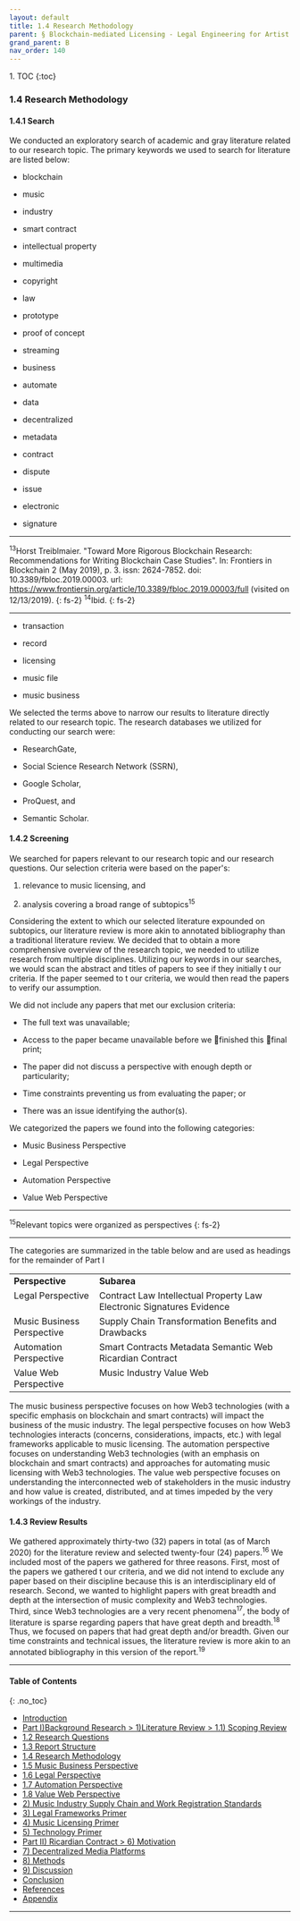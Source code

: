 ```yaml
---
layout: default
title: 1.4 Research Methodology 
parent: § Blockchain-mediated Licensing - Legal Engineering for Artist Empowerment  
grand_parent: B 
nav_order: 140 
---
```

<style>
.dont-break-out {
  /* These are technically the same, but use both */
  overflow-wrap: break-word;
  word-wrap: break-word;

  -ms-word-break: break-all;
  /* This is the dangerous one in WebKit, as it breaks things wherever */
  word-break: break-all;
  /* Instead use this non-standard one: */
  word-break: break-word;
}

.youtube-container {
    position: relative;
    width: 100%;
    height: 0;
    padding-bottom: 56.25%;
}
.youtube-video {
    position: absolute;
    top: 0;
    left: 0;
    width: 100%;
    height: 100%;
}

</style>

<div class="dont-break-out" markdown="1">
1. TOC
{:toc}

### 1.4 Research Methodology

#### 1.4.1 Search

We conducted an exploratory search of academic and gray literature related to our research topic. The primary keywords we used to search for literature are listed below:

- blockchain

- music

- industry

- smart contract

- intellectual property

- multimedia

- copyright

- law

- prototype

- proof of concept

- streaming

- business

- automate

- data

- decentralized

- metadata

- contract

- dispute

- issue

- electronic

- signature


***
<sup>13</sup>Horst Treiblmaier. "Toward More Rigorous Blockchain Research: Recommendations for Writing Blockchain Case Studies". In: Frontiers in Blockchain 2 (May 2019), p. 3. issn: 2624-7852. doi: 10.3389/fbloc.2019.00003. url: https://www.frontiersin.org/article/10.3389/fbloc.2019.00003/full (visited on 12/13/2019).
{: fs-2}
<sup>14</sup>Ibid.
{: fs-2}
***

- transaction

- record

- licensing

- music file

- music business

We selected the terms above to narrow our results to literature directly related to our research topic. The research databases we utilized for conducting our search were:

- ResearchGate,

- Social Science Research Network (SSRN),

- Google Scholar,

- ProQuest, and

- Semantic Scholar.

#### 1.4.2 Screening
We searched for papers relevant to our research topic and our research questions. Our selection criteria were based on the paper's:

1. relevance to music licensing, and

1. analysis covering a broad range of subtopics<sup>15</sup>

Considering the extent to which our selected literature expounded on subtopics, our literature review is more akin to annotated bibliography than a traditional literature review. We decided that to obtain a more comprehensive overview of the research topic, we needed to utilize research from multiple disciplines. Utilizing our keywords in our searches, we would scan the abstract and titles of papers to see if they initially  t our criteria. If the paper seemed to  t our criteria, we would then read the papers to verify our assumption.

We did not include any papers that met our exclusion criteria:

- The full text was unavailable;

- Access to the paper became unavailable before we finished this final print;

- The paper did not discuss a perspective with enough depth or particularity;

- Time constraints preventing us from evaluating the paper; or

- There was an issue identifying the author(s).

We categorized the papers we found into the following categories:

- Music Business Perspective

- Legal Perspective

- Automation Perspective

- Value Web Perspective

***
<sup>15</sup>Relevant topics were organized as perspectives
{: fs-2}
***

The categories are summarized in the table below and are used as headings for the remainder of Part I

<table cellpadding="0" cellspacing="0">
	<tbody>
		<tr>
			<td valign="top"><strong>Perspective</strong>
				<br>
			</td>
			<td valign="top"><strong>Subarea</strong>
				<br>
			</td>
		</tr>
		<tr>
			<td valign="top">Legal Perspective
				<br>
			</td>
			<td valign="top">Contract Law Intellectual Property Law Electronic Signatures Evidence
				<br>
			</td>
		</tr>
		<tr>
			<td valign="top">Music Business Perspective
				<br>
			</td>
			<td valign="top">Supply Chain Transformation Benefits and Drawbacks
				<br>
			</td>
		</tr>
		<tr>
			<td valign="top">Automation Perspective
				<br>
			</td>
			<td valign="top">Smart Contracts Metadata Semantic Web Ricardian Contract
				<br>
			</td>
		</tr>
		<tr>
			<td valign="top">Value Web Perspective
				<br>
			</td>
			<td valign="top">Music Industry Value Web
				<br>
			</td>
		</tr>
	</tbody>
</table>


The music business perspective focuses on how Web3 technologies (with a specific emphasis on blockchain and smart contracts) will impact the business of the music industry. The legal perspective focuses on how Web3 technologies interacts (concerns, considerations, impacts, etc.) with legal frameworks applicable to music licensing. The automation perspective focuses on understanding Web3 technologies (with an emphasis on blockchain and smart contracts) and approaches for automating music licensing with Web3 technologies. The value web perspective focuses on understanding the interconnected web of stakeholders in the music industry and how value is created, distributed, and at times impeded by the very workings of the industry.

#### 1.4.3 Review Results
We gathered approximately thirty-two (32) papers in total (as of March 2020) for the literature review and selected twenty-four (24) papers.<sup>16</sup> We included most of the papers we gathered for three reasons. First, most of the papers we gathered  t our criteria, and we did not intend to exclude any paper based on their discipline because this is an interdisciplinary  eld of research. Second, we wanted to highlight papers with great breadth and depth at the intersection of music complexity and Web3 technologies. Third, since Web3 technologies are a very recent phenomena<sup>17</sup>, the body of literature is sparse regarding papers that have great depth and breadth.<sup>18</sup> Thus, we focused on papers that had great depth and/or breadth. Given our time constraints and technical issues, the literature review is more akin to an annotated bibliography in this version of the report.<sup>19</sup>

***

#### Table of Contents
{: .no_toc}

<ul><li> <a href="/docs/cryptocurrency/blockchain-mediated-licensing-1/">Introduction</a></li><li> <a href="/docs/cryptocurrency/blockchain-mediated-licensing-2/">Part I)Background Research &gt; 1)Literature Review &gt; 1.1) Scoping Review</a></li><li> <a href="/docs/cryptocurrency/blockchain-mediated-licensing-3/">1.2 Research Questions</a></li><li> <a href="/docs/cryptocurrency/blockchain-mediated-licensing-4/">1.3 Report Structure</a></li><li> <a href="/docs/cryptocurrency/blockchain-mediated-licensing-5/">1.4 Research Methodology</a></li><li> <a href="/docs/cryptocurrency/blockchain-mediated-licensing-6/">1.5 Music Business Perspective</a></li><li> <a href="/docs/cryptocurrency/blockchain-mediated-licensing-7/">1.6 Legal Perspective</a></li><li> <a href="/docs/cryptocurrency/blockchain-mediated-licensing-8/">1.7 Automation Perspective</a></li><li> <a href="/docs/cryptocurrency/blockchain-mediated-licensing-9/">1.8 Value Web Perspective</a></li><li> <a href="/docs/cryptocurrency/blockchain-mediated-licensing-20/">2) Music Industry Supply Chain and Work Registration Standards</a></li><li> <a href="/docs/cryptocurrency/blockchain-mediated-licensing-30/">3) Legal Frameworks Primer</a></li><li> <a href="/docs/cryptocurrency/blockchain-mediated-licensing-40/">4) Music Licensing Primer</a></li><li> <a href="/docs/cryptocurrency/blockchain-mediated-licensing-50/">5) Technology Primer</a></li><li> <a href="/docs/cryptocurrency/blockchain-mediated-licensing-60/">Part II) Ricardian Contract &gt; 6) Motivation</a></li><li> <a href="/docs/cryptocurrency/blockchain-mediated-licensing-70/">7) Decentralized Media Platforms</a></li><li> <a href="/docs/cryptocurrency/blockchain-mediated-licensing-80/">8) Methods</a></li><li> <a href="/docs/cryptocurrency/blockchain-mediated-licensing-90/">9) Discussion</a></li><li> <a href="/docs/cryptocurrency/blockchain-mediated-licensing-100/">Conclusion</a></li><li> <a href="/docs/cryptocurrency/blockchain-mediated-licensing-110/">References</a></li><li> <a href="/docs/cryptocurrency/blockchain-mediated-licensing-120/">Appendix</a></li></ul>

***

</div>

